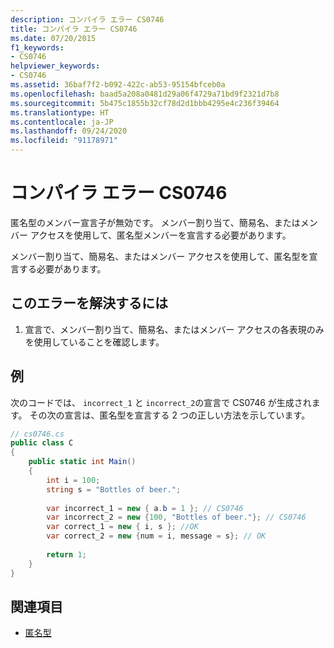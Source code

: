 ```yaml
---
description: コンパイラ エラー CS0746
title: コンパイラ エラー CS0746
ms.date: 07/20/2015
f1_keywords:
- CS0746
helpviewer_keywords:
- CS0746
ms.assetid: 36baf7f2-b092-422c-ab53-95154bfceb0a
ms.openlocfilehash: baad5a208a0481d29a06f4729a71bd9f2321d7b8
ms.sourcegitcommit: 5b475c1855b32cf78d2d1bbb4295e4c236f39464
ms.translationtype: HT
ms.contentlocale: ja-JP
ms.lasthandoff: 09/24/2020
ms.locfileid: "91178971"
---
```

# <a name="compiler-error-cs0746"></a>コンパイラ エラー CS0746

匿名型のメンバー宣言子が無効です。 メンバー割り当て、簡易名、またはメンバー アクセスを使用して、匿名型メンバーを宣言する必要があります。  
  
 メンバー割り当て、簡易名、またはメンバー アクセスを使用して、匿名型を宣言する必要があります。  
  
## <a name="to-correct-this-error"></a>このエラーを解決するには  
  
1. 宣言で、メンバー割り当て、簡易名、またはメンバー アクセスの各表現のみを使用していることを確認します。  
  
## <a name="example"></a>例  

 次のコードでは、 `incorrect_1` と `incorrect_2`の宣言で CS0746 が生成されます。 その次の宣言は、匿名型を宣言する 2 つの正しい方法を示しています。  
  
```csharp  
// cs0746.cs  
public class C  
{  
    public static int Main()  
    {  
        int i = 100;  
        string s = "Bottles of beer.";  
  
        var incorrect_1 = new { a.b = 1 }; // CS0746
        var incorrect_2 = new {100, "Bottles of beer."}; // CS0746  
        var correct_1 = new { i, s }; //OK  
        var correct_2 = new {num = i, message = s}; // OK  
  
        return 1;  
    }  
}  
```  
  
## <a name="see-also"></a>関連項目

- [匿名型](../programming-guide/classes-and-structs/anonymous-types.md)
